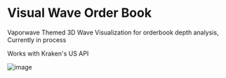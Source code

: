 # Visual Wave Order Book

Vaporwave Themed 3D Wave Visualization for orderbook depth analysis, Currently in process

Works with Kraken's US API

![image](https://github.com/user-attachments/assets/32edec6b-3f94-4cc0-b2a0-b7daa8679c2d)
